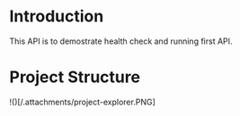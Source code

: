 # Introduction

This API is to demostrate health check and running first API.

# Project Structure

!()[/.attachments/project-explorer.PNG]


